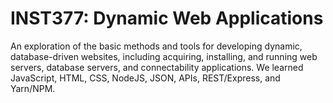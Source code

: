 # INST377: Dynamic Web Applications 
An exploration of the basic methods and tools for developing dynamic, database-driven websites, including acquiring, installing, and running web servers, database servers, and connectability applications. We learned JavaScript, HTML, CSS, NodeJS, JSON, APIs, REST/Express, and Yarn/NPM. 
